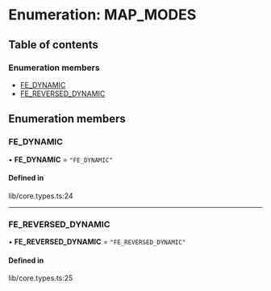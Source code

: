 # Enumeration: MAP\_MODES

## Table of contents

### Enumeration members

- [FE\_DYNAMIC](../wiki/MAP_MODES#fe_dynamic)
- [FE\_REVERSED\_DYNAMIC](../wiki/MAP_MODES#fe_reversed_dynamic)

## Enumeration members

### FE\_DYNAMIC

• **FE\_DYNAMIC** = `"FE_DYNAMIC"`

#### Defined in

lib/core.types.ts:24

___

### FE\_REVERSED\_DYNAMIC

• **FE\_REVERSED\_DYNAMIC** = `"FE_REVERSED_DYNAMIC"`

#### Defined in

lib/core.types.ts:25
